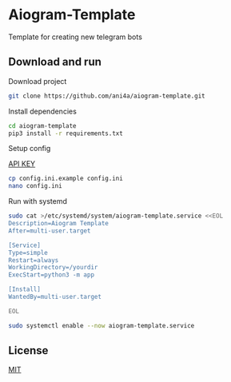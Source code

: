 
# Aiogram-Template

Template for creating new telegram bots


## Download and run

Download project

```bash
git clone https://github.com/ani4a/aiogram-template.git
```


Install dependencies

```bash
cd aiogram-template
pip3 install -r requirements.txt
```

Setup config

[API KEY](https://t.me/botfather)

```bash
cp config.ini.example config.ini
nano config.ini
```

Run with systemd

```bash
sudo cat >/etc/systemd/system/aiogram-template.service <<EOL
Description=Aiogram Template
After=multi-user.target

[Service]
Type=simple
Restart=always
WorkingDirectory=/yourdir
ExecStart=python3 -m app

[Install]
WantedBy=multi-user.target

EOL
```
```bash
sudo systemctl enable --now aiogram-template.service

```
## License

[MIT](https://choosealicense.com/licenses/mit/)

